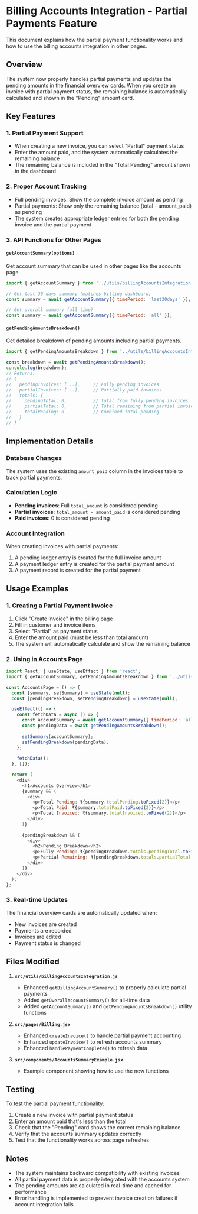 # Billing Accounts Integration - Partial Payments Feature

This document explains how the partial payment functionality works and how to use the billing accounts integration in other pages.

## Overview

The system now properly handles partial payments and updates the pending amounts in the financial overview cards. When you create an invoice with partial payment status, the remaining balance is automatically calculated and shown in the "Pending" amount card.

## Key Features

### 1. Partial Payment Support
- When creating a new invoice, you can select "Partial" payment status
- Enter the amount paid, and the system automatically calculates the remaining balance
- The remaining balance is included in the "Total Pending" amount shown in the dashboard

### 2. Proper Account Tracking
- Full pending invoices: Show the complete invoice amount as pending
- Partial payments: Show only the remaining balance (total - amount_paid) as pending
- The system creates appropriate ledger entries for both the pending invoice and the partial payment

### 3. API Functions for Other Pages

#### `getAccountSummary(options)`
Get account summary that can be used in other pages like the accounts page.

```javascript
import { getAccountSummary } from '../utils/billingAccountsIntegration';

// Get last 30 days summary (matches billing dashboard)
const summary = await getAccountSummary({ timePeriod: 'last30days' });

// Get overall summary (all time)
const summary = await getAccountSummary({ timePeriod: 'all' });
```

#### `getPendingAmountsBreakdown()`
Get detailed breakdown of pending amounts including partial payments.

```javascript
import { getPendingAmountsBreakdown } from '../utils/billingAccountsIntegration';

const breakdown = await getPendingAmountsBreakdown();
console.log(breakdown);
// Returns:
// {
//   pendingInvoices: [...],     // Fully pending invoices
//   partialInvoices: [...],     // Partially paid invoices
//   totals: {
//     pendingTotal: 0,          // Total from fully pending invoices
//     partialTotal: 0,          // Total remaining from partial invoices
//     totalPending: 0           // Combined total pending
//   }
// }
```

## Implementation Details

### Database Changes
The system uses the existing `amount_paid` column in the invoices table to track partial payments.

### Calculation Logic
- **Pending invoices**: Full `total_amount` is considered pending
- **Partial invoices**: `total_amount - amount_paid` is considered pending
- **Paid invoices**: 0 is considered pending

### Account Integration
When creating invoices with partial payments:
1. A pending ledger entry is created for the full invoice amount
2. A payment ledger entry is created for the partial payment amount
3. A payment record is created for the partial payment

## Usage Examples

### 1. Creating a Partial Payment Invoice
1. Click "Create Invoice" in the billing page
2. Fill in customer and invoice items
3. Select "Partial" as payment status
4. Enter the amount paid (must be less than total amount)
5. The system will automatically calculate and show the remaining balance

### 2. Using in Accounts Page
```javascript
import React, { useState, useEffect } from 'react';
import { getAccountSummary, getPendingAmountsBreakdown } from '../utils/billingAccountsIntegration';

const AccountsPage = () => {
  const [summary, setSummary] = useState(null);
  const [pendingBreakdown, setPendingBreakdown] = useState(null);

  useEffect(() => {
    const fetchData = async () => {
      const accountSummary = await getAccountSummary({ timePeriod: 'all' });
      const pendingData = await getPendingAmountsBreakdown();
      
      setSummary(accountSummary);
      setPendingBreakdown(pendingData);
    };
    
    fetchData();
  }, []);

  return (
    <div>
      <h1>Accounts Overview</h1>
      {summary && (
        <div>
          <p>Total Pending: ₹{summary.totalPending.toFixed(2)}</p>
          <p>Total Paid: ₹{summary.totalPaid.toFixed(2)}</p>
          <p>Total Invoiced: ₹{summary.totalInvoiced.toFixed(2)}</p>
        </div>
      )}
      
      {pendingBreakdown && (
        <div>
          <h2>Pending Breakdown</h2>
          <p>Fully Pending: ₹{pendingBreakdown.totals.pendingTotal.toFixed(2)}</p>
          <p>Partial Remaining: ₹{pendingBreakdown.totals.partialTotal.toFixed(2)}</p>
        </div>
      )}
    </div>
  );
};
```

### 3. Real-time Updates
The financial overview cards are automatically updated when:
- New invoices are created
- Payments are recorded
- Invoices are edited
- Payment status is changed

## Files Modified

1. **`src/utils/billingAccountsIntegration.js`**
   - Enhanced `getBillingAccountSummary()` to properly calculate partial payments
   - Added `getOverallAccountSummary()` for all-time data
   - Added `getAccountSummary()` and `getPendingAmountsBreakdown()` utility functions

2. **`src/pages/Billing.jsx`**
   - Enhanced `createInvoice()` to handle partial payment accounting
   - Enhanced `updateInvoice()` to refresh accounts summary
   - Enhanced `handlePaymentComplete()` to refresh data

3. **`src/components/AccountsSummaryExample.jsx`**
   - Example component showing how to use the new functions

## Testing

To test the partial payment functionality:
1. Create a new invoice with partial payment status
2. Enter an amount paid that's less than the total
3. Check that the "Pending" card shows the correct remaining balance
4. Verify that the accounts summary updates correctly
5. Test that the functionality works across page refreshes

## Notes

- The system maintains backward compatibility with existing invoices
- All partial payment data is properly integrated with the accounts system
- The pending amounts are calculated in real-time and cached for performance
- Error handling is implemented to prevent invoice creation failures if account integration fails
